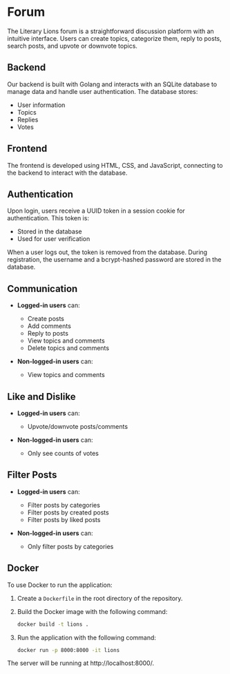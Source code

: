 # Forum

The Literary Lions forum is a straightforward discussion platform with an intuitive interface. Users can create topics, categorize them, reply to posts, search posts, and upvote or downvote topics.

## Backend

Our backend is built with Golang and interacts with an SQLite database to manage data and handle user authentication. The database stores:

- User information
- Topics
- Replies
- Votes

## Frontend

The frontend is developed using HTML, CSS, and JavaScript, connecting to the backend to interact with the database.

## Authentication

Upon login, users receive a UUID token in a session cookie for authentication. This token is:

- Stored in the database
- Used for user verification

When a user logs out, the token is removed from the database. During registration, the username and a bcrypt-hashed password are stored in the database.

## Communication

- **Logged-in users** can:
  - Create posts
  - Add comments
  - Reply to posts
  - View topics and comments
  - Delete topics and comments

- **Non-logged-in users** can:
  - View topics and comments

## Like and Dislike

- **Logged-in users** can:
  - Upvote/downvote posts/comments

- **Non-logged-in users** can:
  - Only see counts of votes

## Filter Posts

- **Logged-in users** can:
  - Filter posts by categories
  - Filter posts by created posts
  - Filter posts by liked posts

- **Non-logged-in users** can:
  - Only filter posts by categories

## Docker

To use Docker to run the application:

1. Create a `Dockerfile` in the root directory of the repository.
2. Build the Docker image with the following command:

   ```bash
   docker build -t lions .
   
3. Run the application with the following command:
   ```bash
   docker run -p 8000:8000 -it lions

The server will be running at http://localhost:8000/.